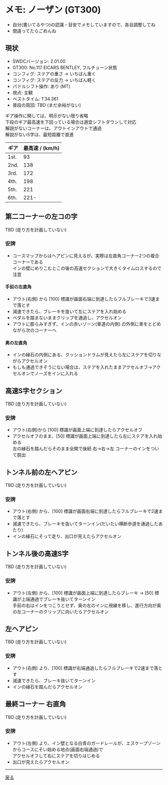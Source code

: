 # メモ: ノーザン (GT300) 

* 自分(書いてるやつ)の認識・目安でメモしていますので、各自調整してね  
* 間違ってたらごめんね  

## 現状
* SWDCバージョン: 2.01.00  
* GT300: No.117 EICARS BENTLEY, フルチューン状態
* コンフィグ: ステアの重さ → いちばん重く
* コンフィグ: ステアの反力 → いちばん軽く 
* パドルシフト操作: あり (MT)  
* 視点: 主観  
* ベストタイム: 1'34.361  
* 普段の周回: TBD (まだ余裕がない)  

ギア操作に関しては、明示がない限り省略  
下段のギア最高速を下回っている場合は適宜シフトダウンして対応  
解説がないコーナーは、アウトインアウトで通過  
解説がないS字は、最短距離で直進  

|ギア|最高速 / (km/h)|
|---|---|
|1st.|93|
|2nd.|138|
|3rd.|172|
|4th.|198|
|5th.|221|
|6th.|221-|

## 第二コーナーの左コの字

TBD (走り方を計画していない)  

### 安牌  

* コースマップからはヘアピンに見えるが、実際は左直角コーナー2つの複合コーナーである  
インの壁にめりこむとこの後の高速セクションで大きくタイムロスするので注意  

#### 手前の左直角

* アウト(右側) から [100] 標識が画面右端に到達したらフルブレーキで3速まで落とす  
* 減速できたら、ブレーキを抜いて左にステアを入れ始める   
* ペダルを踏まないままクリップを通過し、アクセルオン  
* アウトに膨らみすぎず、インの赤いゾーン(車道の内側) の外側に車をとどめながら次のコーナーへ  

#### 奥の左直角  

* インの縁石の内側にある、クッションドラムが見えたら左にステアを切りながらアクセルオン  
* もしも通過できそうにない場合は、ステアを入れたままアクセルオフ→アクセルオンでノーズをインに入れる  

## 高速S字セクション  

TBD (走り方を計画していない)  

### 安牌 

* アウト(右側)から [100] 標識が画面上端に到達したらアクセルオフ  
* アクセルオフのまま、[50] 標識が画面上端に到達したら左にステアを入れ始める  
左の縁石を踏んだらそのまま全開で後続 右→右→左 コーナーのインをついて脱出  

## トンネル前の左ヘアピン  

TBD (走り方を計画していない)  

### 安牌  
* アウト(右側) から、[100] 標識が画面右端に到達したらフルブレーキで2速まで落とす  
* 減速できたら、ブレーキを抜いてターンイン(だいたい横断歩道を通過したあたり)  
* インの縁石にそって走り、出口が見えたらアクセルオン  

## トンネル後の高速S字  

TBD (走り方を計画していない)  

### 安牌  
* アウト(左側) から、[100] 標識が画面上端に到達したらブレーキ → [50] 標識が上端通過でブレーキ抜いてターンイン  
手前の右はインをつこうとせず、奥の左のインに視線を移し、進行方向が奥の左コーナーのクリップに向いたらアクセルオン  


## 左ヘアピン  

TBD (走り方を計画していない)  

### 安牌  

* アウト(右側) より、[100] 標識が右端通過したらフルブレーキで2速まで落とす  
* 減速できたら、ブレーキ抜いてターンイン  
* インの縁石を踏んだらアクセルオン  

## 最終コーナー 右直角  

TBD (走り方を計画していない)  

### 安牌  
* アウト(左側) より、イン壁となる白青のガードレールが、エスケープゾーンからコースにそい始める地点(画面右端通過)で  
アクセルオフして右にステアを切りはじめる  
* 出口が見えたらアクセルオン  

---

[戻る](README.md)  